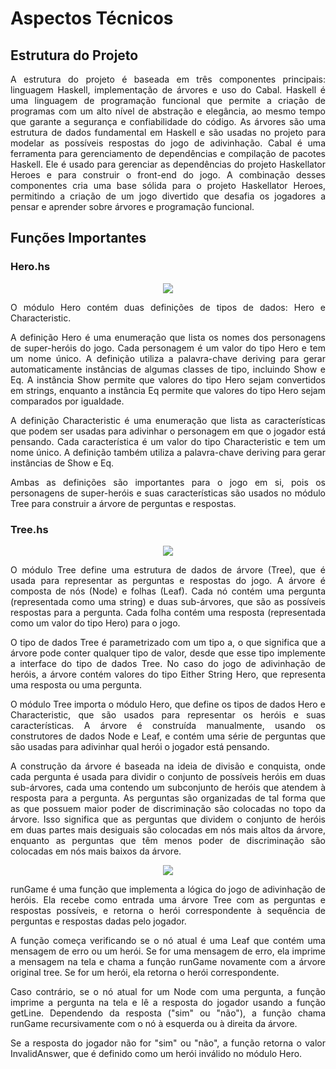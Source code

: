 # Aspectos Técnicos

## Estrutura do Projeto
<div style="text-align: justify;">
A estrutura do projeto é baseada em três componentes principais: linguagem Haskell, implementação de árvores e uso do Cabal. Haskell é uma linguagem de programação funcional que permite a criação de programas com um alto nível de abstração e elegância, ao mesmo tempo que garante a segurança e confiabilidade do código. As árvores são uma estrutura de dados fundamental em Haskell e são usadas no projeto para modelar as possíveis respostas do jogo de adivinhação. Cabal é uma ferramenta para gerenciamento de dependências e compilação de pacotes Haskell. Ele é usado para gerenciar as dependências do projeto Haskellator Heroes e para construir o front-end do jogo. A combinação desses componentes cria uma base sólida para o projeto Haskellator Heroes, permitindo a criação de um jogo divertido que desafia os jogadores a pensar e aprender sobre árvores e programação funcional.
</div>

## Funções Importantes

### Hero.hs
<p align = "center"> <img src="assets/tecnicoherois.jpeg"/> </p>

<div style="text-align: justify;">

O módulo Hero contém duas definições de tipos de dados: Hero e Characteristic.

A definição Hero é uma enumeração que lista os nomes dos personagens de super-heróis do jogo. Cada personagem é um valor do tipo Hero e tem um nome único. A definição utiliza a palavra-chave deriving para gerar automaticamente instâncias de algumas classes de tipo, incluindo Show e Eq. A instância Show permite que valores do tipo Hero sejam convertidos em strings, enquanto a instância Eq permite que valores do tipo Hero sejam comparados por igualdade.

A definição Characteristic é uma enumeração que lista as características que podem ser usadas para adivinhar o personagem em que o jogador está pensando. Cada característica é um valor do tipo Characteristic e tem um nome único. A definição também utiliza a palavra-chave deriving para gerar instâncias de Show e Eq.

Ambas as definições são importantes para o jogo em si, pois os personagens de super-heróis e suas características são usados no módulo Tree para construir a árvore de perguntas e respostas.
</div>


### Tree.hs

<p align = "center"> <img src="assets/tecnicoarvore.jpeg"/> </p>
<div style="text-align: justify;">

O módulo Tree define uma estrutura de dados de árvore (Tree), que é usada para representar as perguntas e respostas do jogo. A árvore é composta de nós (Node) e folhas (Leaf). Cada nó contém uma pergunta (representada como uma string) e duas sub-árvores, que são as possíveis respostas para a pergunta. Cada folha contém uma resposta (representada como um valor do tipo Hero) para o jogo.

O tipo de dados Tree é parametrizado com um tipo a, o que significa que a árvore pode conter qualquer tipo de valor, desde que esse tipo implemente a interface do tipo de dados Tree. No caso do jogo de adivinhação de heróis, a árvore contém valores do tipo Either String Hero, que representa uma resposta ou uma pergunta.

O módulo Tree importa o módulo Hero, que define os tipos de dados Hero e Characteristic, que são usados para representar os heróis e suas características. A árvore é construída manualmente, usando os construtores de dados Node e Leaf, e contém uma série de perguntas que são usadas para adivinhar qual herói o jogador está pensando.

A construção da árvore é baseada na ideia de divisão e conquista, onde cada pergunta é usada para dividir o conjunto de possíveis heróis em duas sub-árvores, cada uma contendo um subconjunto de heróis que atendem à resposta para a pergunta. As perguntas são organizadas de tal forma que as que possuem maior poder de discriminação são colocadas no topo da árvore. Isso significa que as perguntas que dividem o conjunto de heróis em duas partes mais desiguais são colocadas em nós mais altos da árvore, enquanto as perguntas que têm menos poder de discriminação são colocadas em nós mais baixos da árvore.
</div>

<p align = "center"> <img src="assets/tecnico.jpeg"/> </p>

<div style="text-align: justify;">
runGame é uma função que implementa a lógica do jogo de adivinhação de heróis. Ela recebe como entrada uma árvore Tree com as perguntas e respostas possíveis, e retorna o herói correspondente à sequência de perguntas e respostas dadas pelo jogador.

A função começa verificando se o nó atual é uma Leaf que contém uma mensagem de erro ou um herói. Se for uma mensagem de erro, ela imprime a mensagem na tela e chama a função runGame novamente com a árvore original tree. Se for um herói, ela retorna o herói correspondente.

Caso contrário, se o nó atual for um Node com uma pergunta, a função imprime a pergunta na tela e lê a resposta do jogador usando a função getLine. Dependendo da resposta ("sim" ou "não"), a função chama runGame recursivamente com o nó à esquerda ou à direita da árvore.

Se a resposta do jogador não for "sim" ou "não", a função retorna o valor InvalidAnswer, que é definido como um herói inválido no módulo Hero.
</div>